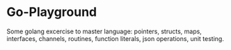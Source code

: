 # Go-Playground
Some golang excercise to master language: pointers, structs, maps, interfaces, channels, routines, function literals, json operations, unit testing.
